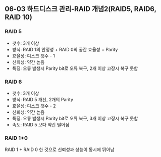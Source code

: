 ## 06-03 하드디스크 관리-RAID 개념2(RAID5, RAID6, RAID 10)

### RAID 5

- 갯수: 3개 이상
- 방식: RAID 1의 안정성 + RAID 0의 공간 효율성 + Parity
- 효율성: 디스크 갯수 - 1
- 신뢰성: 약간 높음
- 특징: 오류 발생시 Parity bit로 오류 복구, 2개 이상 고장시 복구 못함

### RAID 6

- 갯수: 3개 이상
- 방식: RAID 5 개선, 2개의 Parity
- 효율성: 디스크 갯수 - 2
- 신뢰성: 약간 높음
- 특징: 오류 발생시 Parity bit로 오류 복구, 3개 이상 고장시 복구 못함
- 속도: RAID 5 보다 약간 떨어짐
 
### RAID 1+0

RAID 1 + RAID 0 한 것으로 신뢰성과 성능이 동시에 뛰어남
